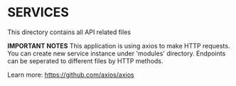 # SERVICES
This directory contains all API related files

**IMPORTANT NOTES**
This application is using axios to make HTTP requests.
You can create new service instance under 'modules' directory.
Endpoints can be seperated to different files by HTTP methods.

Learn more:
https://github.com/axios/axios